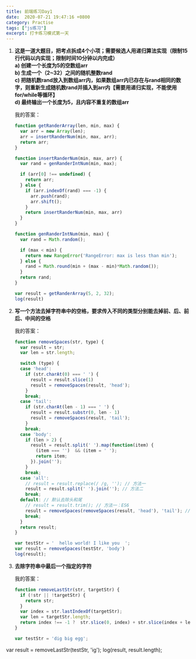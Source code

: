 ```yaml
---
title: 前端练习Day1
date:  2020-07-21 19:47:16 +0800
category: Practise
tags: ["js练习"]
excerpt: 打卡练习模式第一天
---
```




1. **这是一道大题目，把考点拆成4个小项；需要候选人用递归算法实现（限制15行代码以内实现；限制时间10分钟以内完成）**<br />
   **a)  创建一个长度为5的空数组arr**<br />
   **b)  生成一个（2~32）之间的随机整数rand**<br />
   **c)  把随机数rand放入到数组arr内，如果数组arr内已存在与rand相同的数字，则重新生成随机数rand并插入到arr内【需要用递归实现，不能使用for/while等循环】**<br />
   **d)  最终输出一个长度为5，且内容不重复的数组arr**

   我的答案：

   ```js
   function getRanderArray(len, min, max) {
     var arr = new Array(len);
     arr = insertRanderNum(min, max, arr);
     return arr;
   }
   
   function insertRanderNum(min, max, arr) {
     var rand = genRanderIntNum(min, max);
   
     if (arr[0] !== undefined) {
       return arr;
     } else {
       if (arr.indexOf(rand) === -1) {
         arr.push(rand);
         arr.shift();
       }
       return insertRanderNum(min, max, arr)
     }
   }
   
   function genRanderIntNum(min, max) {
     var rand = Math.random();
   
     if (max < min) {
       return new RangeError('RangeError: max is less than min');
     } else {
       rand = Math.round(min + (max - min)*Math.random());
     }
     return rand;
   }
   
   var result = getRanderArray(5, 2, 32);
   log(result)
   ```

2. **写一个方法去掉字符串中的空格，要求传入不同的类型分别能去掉前、后、前后、中间的空格**

   我的答案：

   ```js
   function removeSpaces(str, type) {
     var result = str;
     var len = str.length;
   
     switch (type) {
     case 'head':
       if (str.charAt(0) === ' ') {
         result = result.slice(1)
         result = removeSpaces(result, 'head');
       }
       break;
     case 'tail':
       if (str.charAt(len - 1) === ' ') {
         result = result.substr(0, len - 1)
         result = removeSpaces(result, 'tail');
       }
       break;
     case 'body':
       if (len > 2) {
         result = result.split(' ').map(function(item) {
           (item === '')  && (item = ' ');
           return item;
         }).join('');
       }
       break;
     case 'all':
       // result = result.replace(/ /g, ''); // 方法一
       result = result.split(' ').join(''); // 方法二
       break;
     default: // 默认去除头和尾
       // result = result.trim(); // 方法一：ES6
       result = removeSpaces(removeSpaces(result, 'head'), 'tail'); // 方法二
       break;
     }
     return result;
   }
   
   var testStr = '  hello world! I like you  ';
   var result = removeSpaces(testStr, 'body')
   log(result);
   ```

3. **去除字符串中最后一个指定的字符**

   我的答案：

   ```js
   function removeLastStr(str, targetStr) {
     if (!str || !targetStr) {
       return str;
     }
     var index = str.lastIndexOf(targetStr);
     var len = targetStr.length;
     return index !== -1 ?  str.slice(0, index) + str.slice(index + len) : str;
   }
   
   var testStr = 'dig big egg';
var result = removeLastStr(testStr, 'ig');
   log(result, result.length);
   ```
   
   

